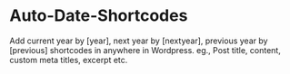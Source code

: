 # Auto-Date-Shortcodes
 Add current year by [year], next year by [nextyear], previous year by [previous] shortcodes in anywhere in Wordpress. eg., Post title, content, custom meta titles, excerpt etc.
